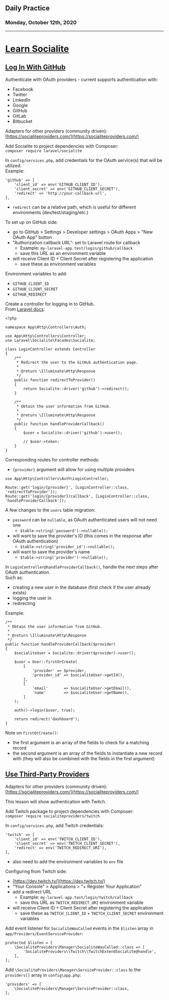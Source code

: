 ## Daily Practice
### Monday, October 12th, 2020
---


# [Learn Socialite](https://laracasts.com/series/learn-socialite)


## [Log In With GitHub](https://laracasts.com/series/learn-socialite/episodes/1)

Authenticate with OAuth providers - current supports authentication with:
- Facebook
- Twitter
- LinkedIn
- Google
- GitHub
- GitLab
- Bitbucket

Adapters for other providers (community driven):  
[https://socialiteproviders.com/](https://socialiteproviders.com/)

Add Socialite to project dependencies with Composer:  
`composer require laravel/socialite`

In `config/services.php`, add credentials for the OAuth service(s) that will be utilized.  
Example:  
```
'github' => [
    'client_id' => env('GITHUB_CLIENT_ID'),
    'client_secret' => env('GITHUB_CLIENT_SECRET'),
    'redirect' => 'http://your-callback-url',
],
```
- `redirect` can be a relative path, which is useful for different environments (dev/test/staging/etc.)

To set up on GitHub side:  
- go to GitHub > Settings > Developer settings > OAuth Apps > "New OAuth App" button
- "Authorization callback URL": set to Laravel route for callback
   * Example: `my-laravel-app.test/login/github/callback`
   * save this URL as an environment variable
- will receive Client ID + Client Secret after registering the application
   * save these as environment variables

Environment variables to add:
- `GITHUB_CLIENT_ID`
- `GITHUB_CLIENT_SECRET`
- `GITHUB_REDIRECT`

Create a controller for logging in to GitHub.  
From [Laravel docs](https://laravel.com/docs/8.x/socialite#routing):
```
<?php

namespace App\Http\Controllers\Auth;

use App\Http\Controllers\Controller;
use Laravel\Socialite\Facades\Socialite;

class LoginController extends Controller
{
    /**
     * Redirect the user to the GitHub authentication page.
     *
     * @return \Illuminate\Http\Response
     */
    public function redirectToProvider()
    {
        return Socialite::driver('github')->redirect();
    }

    /**
     * Obtain the user information from GitHub.
     *
     * @return \Illuminate\Http\Response
     */
    public function handleProviderCallback()
    {
        $user = Socialite::driver('github')->user();

        // $user->token;
    }
}
```

Corresponding routes for controller methods:
- `{provider}` argument will allow for using multiple providers
```
use App\Http\Controllers\Auth\LoginController;

Route::get('login/{provider}', [LoginController::class, 'redirectToProvider']);
Route::get('login/{provider}/callback', [LoginController::class, 'handleProviderCallback']);
```

A few changes to the `users` table migration:  
- `password` can be `nullable`, as OAuth authenticated users will not need one
   * `$table->string('password')->nullable();`
- will want to save the provider's ID (this comes in the response after OAuth authentication)
   * `$table->string('provider_id')->nullable();`
- will want to save the provider's name
   * `$table->string('provider')->nullable();`

In `LoginController@handleProviderCallback()`, handle the next steps after OAuth authentication.  
Such as:
- creating a new user in the database (first check if the user already exists)
- logging the user in
- redirecting

Example:  
```
/**
 * Obtain the user information from GitHub.
 *
 * @return \Illuminate\Http\Response
 */
public function handleProviderCallback($provider)
{
    $socialiteUser = Socialite::driver($provider)->user();

    $user = User::firstOrCreate(
        [
            'provider' => $provider,
            'provider_id' => $socialiteUser->getId(),
        ],
        [
            'email'       => $socialiteUser->getEmail(),
            'name'        => $socialiteUser->getName(),
        ]
    );

    auth()->login($user, true);

    return redirect('dashboard');
}
```

Note on `firstOrCreate()`:
- the first argument is an array of the fields to check for a matching record
- the second argument is an array of the fields to instantiate a new record with (they will also be combined with the fields in the first argument)



## [Use Third-Party Providers](https://laracasts.com/series/learn-socialite/episodes/2)

Adapters for other providers (community driven):  
[https://socialiteproviders.com/](https://socialiteproviders.com/)

This lesson will show authentication with Twitch.  

Add Twitch package to project dependencies with Composer:  
`composer require socialiteproviders/twitch`

In `config/services.php`, add Twitch credentials:
```
'twitch' => [
    'client_id' => env('TWITCH_CLIENT_ID'),
    'client_secret' => env('TWITCH_CLIENT_SECRET'),
    'redirect' => env('TWITCH_REDIRECT_URI'),
],
```
- also need to add the environment variables to `env` file

Configuring from Twitch side:
- [https://dev.twitch.tv/](https://dev.twitch.tv/)
- "Your Console" > Applications > "+ Register Your Application"
- add a redirect URL
   * Example: `my-laravel-app.test/login/twitch/callback`
   * save this URL as `TWITCH_REDIRECT_URI` environment variable
- will receive Client ID + Client Secret after registering the application
   * save these as `TWITCH_CLIENT_ID` + `TWITCH_CLIENT_SECRET` environment variables

Add event listener for `SocialiteWasCalled` events in the `$listen` array in `app/Providers/EventServiceProvider`:
```
protected $listen = [
    \SocialiteProviders\Manager\SocialiteWasCalled::class => [
        'SocialiteProviders\\Twitch\\TwitchExtendSocialite@handle',
    ],
];
```

Add `\SocialiteProviders\Manager\ServiceProvider::class` to the `providers[]` array in `config\app.php`:
```
'providers' => [
    \SocialiteProviders\Manager\ServiceProvider::class,
];
```
